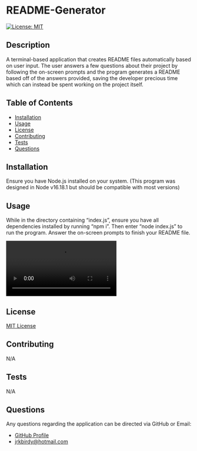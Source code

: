 # README-Generator

[![License: MIT](https://img.shields.io/badge/License-MIT-yellow.svg)](https://opensource.org/licenses/MIT)

## Description

A terminal-based application that creates README files automatically based on user input. The user answers a few questions about their project by following the on-screen prompts and the program generates a README based off of the answers provided, saving the developer precious time which can instead be spent working on the project itself.

## Table of Contents

- [Installation](#Installation)
- [Usage](#Usage)
- [License](#License)
- [Contributing](#Contributing)
- [Tests](#Tests)
- [Questions](#Questions)

## Installation

Ensure you have Node.js installed on your system. (This program was designed in Node v16.18.1 but should be compatible with most versions)

## Usage

While in the directory containing “index.js”, ensure you have all dependencies installed by running “npm i”. Then enter “node index.js” to run the program. Answer the on-screen prompts to finish your README file.

![Demo Video](./DemoVideo/DemonstrationVideo.mp4)

## License

[MIT License](https://opensource.org/licenses/MIT)

## Contributing

N/A

## Tests

N/A

## Questions

Any questions regarding the application can be directed via GitHub or Email:
- [GitHub Profile](https://www.github.com/jacksonr-k)
- jrkbirdy@hotmail.com